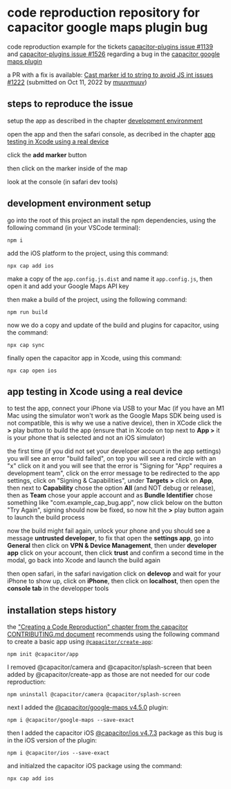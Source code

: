 # code reproduction repository for capacitor google maps plugin bug

code reproduction example for the tickets [capacitor-plugins issue #1139](https://github.com/ionic-team/capacitor-plugins/issues/1139) and [capacitor-plugins issue #1526](https://github.com/ionic-team/capacitor-plugins/issues/1526) regarding a bug in the [capacitor google maps plugin](https://github.com/ionic-team/capacitor-plugins/tree/main/google-maps)

a PR with a fix is available: [Cast marker id to string to avoid JS int issues #1222](https://github.com/ionic-team/capacitor-plugins/pull/1222) (submitted on Oct 11, 2022 by [muuvmuuv](https://github.com/muuvmuuv))

## steps to reproduce the issue

setup the app as described in the chapter [development environment](#development-environment-setup)

open the app and then the safari console, as decribed in the chapter [app testing in Xcode using a real device](#app-testing-in-xcode-using-a-real-device)

click the **add marker** button

then click on the marker inside of the map

look at the console (in safari dev tools)

## development environment setup

go into the root of this project an install the npm dependencies, using the following command (in your VSCode terminal):

```shell
npm i
```

add the iOS platform to the project, using this command:

```shell
npx cap add ios
```

make a copy of the `app.config.js.dist` and name it `app.config.js`, then open it and add your Google Maps API key

then make a build of the project, using the following command:

```shell
npm run build
```

now we do a copy and update of the build and plugins for capacitor, using the command:

```shell
npx cap sync
```

finally open the capacitor app in Xcode, using this command:

```shell
npx cap open ios
```

## app testing in Xcode using a real device

to test the app, connect your iPhone via USB to your Mac (if you have an M1 Mac using the simulator won't work as the Google Maps SDK being used is not compatible, this is why we use a native device), then in XCode click the **>** play button to build the app (ensure that in Xcode on top next to **App >** it is your phone that is selected and not an iOS simulator)

the first time (if you did not set your developer account in the app settings) you will see an error "build failed", on top you will see a red circle with an "x" click on it and you will see that the error is "Signing for "App" requires a development team", click on the error message to be redirected to the app settings, click on "Signing & Capabilities", under **Targets >** click on **App**, then next to **Capability** chose the option **All** (and NOT debug or release), then as **Team** chose your apple account and as **Bundle Identifier** chose something like "com.example_cap_bug.app", now click below on the button "Try Again", signing should now be fixed, so now hit the **>** play button again to launch the build process

now the build might fail again, unlock your phone and you should see a message **untrusted developer**, to fix that open the **settings app**, go into **General** then click on **VPN & Device Management**, then under **developer app** click on your account, then click **trust** and confirm a second time in the modal, go back into Xcode and launch the build again

then open safari, in the safari navigation click on **delevop** and wait for your iPhone to show up, click on **iPhone**, then click on **localhost**, then open the **console tab** in the developper tools

## installation steps history

the ["Creating a Code Reproduction" chapter from the capacitor CONTRIBUTING.md document](https://github.com/ionic-team/capacitor/blob/main/CONTRIBUTING.md) recommends using the following command to create a basic app using [`@capacitor/create-app`](https://github.com/ionic-team/create-capacitor-app):

```shell
npm init @capacitor/app
```

I removed @capacitor/camera and @capacitor/splash-screen that been added by @capacitor/create-app as those are not needed for our code reproduction:

```shell
npm uninstall @capacitor/camera @capacitor/splash-screen
```

next I added the [@capacitor/google-maps v4.5.0](https://www.npmjs.com/package/@capacitor/google-maps) plugin:

```shell
npm i @capacitor/google-maps --save-exact
```

then I added the capacitor iOS [@capacitor/ios v4.7.3](https://www.npmjs.com/package/@capacitor/ios) package as this bug is in the iOS version of the plugin:

```shell
npm i @capacitor/ios --save-exact
```

and initialzed the capacitor iOS package using the command:

```shell
npx cap add ios
```
